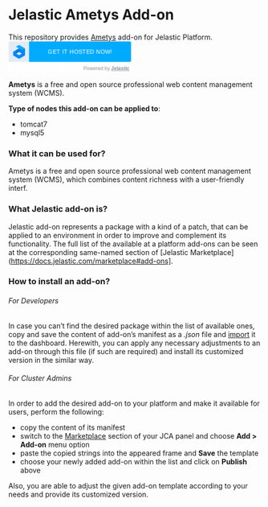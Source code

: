 # Jelastic Ametys Add-on

This repository provides [Ametys](http://www.ametys.org/) add-on for Jelastic Platform.
[![GET IT HOSTED](https://raw.githubusercontent.com/JelasticJPS/Ametys/master/images/getithosted.png)](http://go.jelastic.com/test?hoster-select=1&theme=modern&app=https://raw.githubusercontent.com/JelasticJPS/Ametys/master/Ametys-3.7.3.json)

**Ametys** is a free and open source professional web content management system (WCMS).

**Type of nodes this add-on can be applied to**:
- tomcat7
- mysql5

### What it can be used for?
Ametys is a free and open source professional web content management system (WCMS), which combines content richness with a user-friendly interf.



### What Jelastic add-on is?

Jelastic add-on represents a package with a kind of a patch, that can be applied to an environment in order to improve and complement its functionality. The full list of the available at a platform add-ons can be seen at the corresponding same-named section of [Jelastic Marketplace](https://docs.jelastic.com/marketplace#add-ons].

### How to install an add-on?
###### For Developers

In case you can’t find the desired package within the list of available ones, copy and save the content of add-on’s manifest as a *.json* file and [import](https://docs.jelastic.com/environment-export-import#import) it to the dashboard. Herewith, you can apply any necessary adjustments to an add-on through this file (if such are required) and install its customized version in the similar way.

###### For Cluster Admins

In order to add the desired add-on to your platform and make it available for users, perform the following:
- copy the content of its manifest 
- switch to the [Marketplace](http://ops-docs.jelastic.com/marketplace-46) section of your JCA panel and choose **Add > Add-on** menu option
- paste the copied strings into the appeared frame and **Save** the template
- choose your newly added add-on within the list and click on **Publish** above

Also, you are able to adjust the given add-on template according to your needs and provide its customized version.


